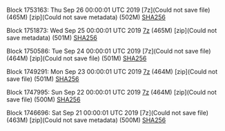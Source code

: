 Block 1753163: Thu Sep 26 00:00:01 UTC 2019 [7z](Could not save file) (465M) [zip](Could not save metadata) (502M) [SHA256](https://transfer.sh/So4BW/sha256.txt)

Block 1751873: Wed Sep 25 00:00:01 UTC 2019 [7z]() (465M) [zip](Could not save metadata) (501M) [SHA256]()

Block 1750586: Tue Sep 24 00:00:01 UTC 2019 [7z](Could not save file) (464M) [zip](Could not save file) (501M) [SHA256](https://transfer.sh/10IzrQ/sha256.txt)

Block 1749291: Mon Sep 23 00:00:01 UTC 2019 [7z]() (464M) [zip](Could not save file) (501M) [SHA256]()

Block 1747995: Sun Sep 22 00:00:01 UTC 2019 [7z]() (464M) [zip](Could not save file) (500M) [SHA256](https://transfer.sh/isCFC/sha256.txt)

Block 1746696: Sat Sep 21 00:00:01 UTC 2019 [7z](Could not save file) (463M) [zip](Could not save metadata) (500M) [SHA256](https://transfer.sh/160ISe/sha256.txt)
